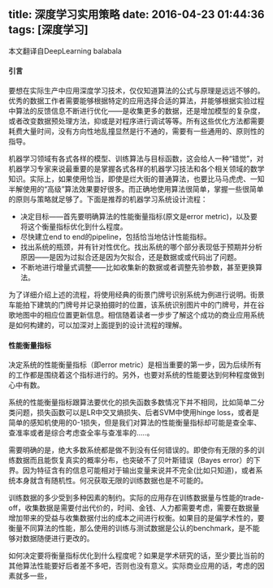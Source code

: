 title: 深度学习实用策略
date: 2016-04-23 01:44:36
tags: [深度学习]
---
本文翻译自DeepLearning balabala

#### 引言
要想在实际生产中应用深度学习技术，仅仅知道算法的公式与原理是远远不够的。优秀的数据工作者需要能够根据特定的应用选择合适的算法，并能够根据实验过程中算法的反馈信息不断进行优化——是收集更多的数据，还是增加模型的复杂度，或者改变数据预处理方法，抑或是对程序进行调试等等。所有这些优化方法都需要耗费大量时间，没有方向性地乱撞显然是行不通的，需要有一些通用的、原则性的指导。

机器学习领域有各式各样的模型、训练算法与目标函数，这会给人一种“错觉”，对机器学习专家来说最重要的是掌握各式各样的机器学习技法和各个相关领域的数学知识。实际上，如果使用恰当，即使是烂大街的普通算法，也要比马马虎虎、一知半解使用的“高级”算法效果要好很多。而正确地使用算法很简单，掌握一些很简单的原则与策略就足够了。下面是推荐的机器学习系统设计流程：

* 决定目标——首先要明确算法的性能衡量指标(原文是error metric)，以及要将这个衡量指标优化到什么程度。
* 尽快建立end to end的pipeline，包括恰当地估计性能指标。
* 找出系统的瓶颈，并有针对性优化。找出系统的哪个部分表现低于预期并分析原因——是因为过拟合还是因为欠拟合，还是数据或或代码出了问题。
* 不断地进行增量式调整——比如收集新的数据或者调整先验参数，甚至更换算法。

为了详细介绍上述的流程，将使用经典的街景门牌号识别系统为例进行说明。街景车能拍下建筑的门牌号并记录拍摄时的位置，该系统识别图片中的门牌号，并在谷歌地图中的相应位置更新信息。相信随着读者一步步了解这个成功的商业应用系统是如何构建的，可以加深对上面提到的设计流程的理解。
#### 性能衡量指标
决定系统的性能衡量指标（即error metric）是相当重要的第一步，因为后续所有的工作都是围绕着这个指标进行的。另外，也要对系统的性能要达到何种程度做到心中有数。

系统的性能衡量指标跟算法要优化的损失函数多数情况下并不相同，比如简单二分类问题，损失函数可以是LR中交叉熵损失、后者SVM中使用hinge loss，或者是简单的感知机使用的0-1损失，但是我们对算法的性能衡量指标却可能是查全率、查准率或者是综合考虑查全率与查准率的.....。

需要明确的是，绝大多数系统都是做不到没有任何错误的。即使你有无限的多的训练数据而且能恢复真实的概率分布，也突破不了贝叶斯错误（Bayes error）的下界。因为特征含有的信息可能相对于输出变量来说并不完全(比如只知道)，或者系统本身就含有随机性。何况获取无限的训练数据也是不可能的。

训练数据的多少受到多种因素的制约。实际的应用存在训练数据量与性能的trade-off，收集数据是需要付出代价的，时间、金钱、人力都需要考虑，需要在数据量增加带来的受益与收集数据付出的成本之间进行权衡。如果目的是偏学术性的，要衡量不同算法的性能，那么使用的训练与测试数据是公认的benchmark，是不能够对数据随便进行更改的。

如何决定要将衡量指标优化到什么程度呢？如果是学术研究的话，至少要比当前的其他算法性能要好后者差不多吧，否则也没有意义。实际商业应用的话，考虑的因素就多一些，